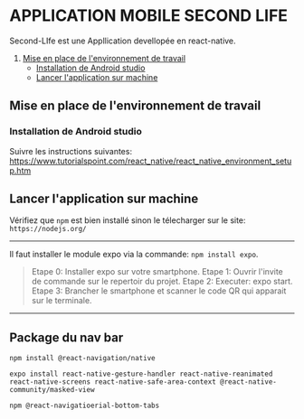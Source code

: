 
# APPLICATION MOBILE SECOND LIFE 
Second-LIfe est une Appllication devellopée en react-native. 

1. [Mise en place de l'environnement de travail](#mise-en-place-de-l'environnement-de-travail)
    * [Installation de Android studio](#installation-de-Android-studio)
    * [Lancer l'application sur machine](#lancer-l'-application-sur-machine)


## Mise en place de l'environnement de travail

### Installation de Android studio
Suivre les instructions suivantes: https://www.tutorialspoint.com/react_native/react_native_environment_setup.htm

## Lancer l'application sur machine
Vérifiez que `npm` est bien installé sinon le télecharger sur le site: `https://nodejs.org/`

***
Il faut installer le module expo via la commande: `npm install expo`.

> Etape 0: Installer expo sur votre smartphone.
> Etape 1: Ouvrir l'invite de commande sur le repertoir du projet.
> Etape 2: Executer: expo start.
> Etape 3: Brancher le smartphone et scanner le code QR qui apparait sur le terminale.

***

## Package du nav bar

`npm install @react-navigation/native`

`expo install react-native-gesture-handler react-native-reanimated react-native-screens react-native-safe-area-context @react-native-community/masked-view`

`npm @react-navigatioerial-bottom-tabs`


